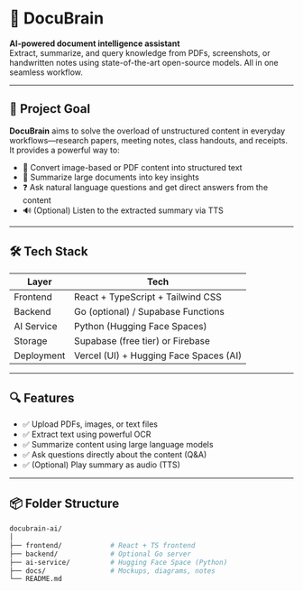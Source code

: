 # 📘 DocuBrain

**AI-powered document intelligence assistant**  
Extract, summarize, and query knowledge from PDFs, screenshots, or handwritten notes using state-of-the-art open-source models. All in one seamless workflow.

---

## 🚀 Project Goal

**DocuBrain** aims to solve the overload of unstructured content in everyday workflows—research papers, meeting notes, class handouts, and receipts. It provides a powerful way to:

- 📄 Convert image-based or PDF content into structured text
- 🧠 Summarize large documents into key insights
- ❓ Ask natural language questions and get direct answers from the content
- 🔊 (Optional) Listen to the extracted summary via TTS

---

## 🛠️ Tech Stack

| Layer       | Tech                      |
|------------|---------------------------|
| Frontend   | React + TypeScript + Tailwind CSS |
| Backend    | Go (optional) / Supabase Functions |
| AI Service | Python (Hugging Face Spaces) |
| Storage    | Supabase (free tier) or Firebase |
| Deployment | Vercel (UI) + Hugging Face Spaces (AI) |

---

## 🔍 Features

- ✅ Upload PDFs, images, or text files
- ✅ Extract text using powerful OCR
- ✅ Summarize content using large language models
- ✅ Ask questions directly about the content (Q&A)
- ✅ (Optional) Play summary as audio (TTS)

---

## 📦 Folder Structure

```bash
docubrain-ai/
│
├── frontend/            # React + TS frontend
├── backend/             # Optional Go server
├── ai-service/          # Hugging Face Space (Python)
├── docs/                # Mockups, diagrams, notes
└── README.md
